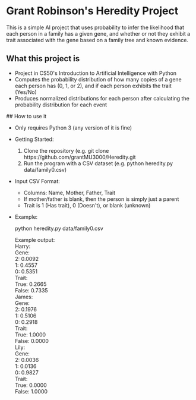 # Grant Robinson's Heredity Project
This is a simple AI project that uses probability to infer the likelihood that each person in a family has a given gene, and whether
or not they exhibit a trait associated with the gene based on a family tree and known evidence.
## What this project is
<ul>
  <li>Project in CS50's Introduction to Artificial Intelligence with Python</li>
  <li> Computes the probability distribution of how many copies of a gene each person has (0, 1, or 2), and if each person exhibits the trait (Yes/No)
  </li>
  <li>Produces normalized distributions for each person after calculating the probability distribution for each event</li>
</ul>
## How to use it
<ul>
  <li>Only requires Python 3 (any version of it is fine)</li>
  <li>
    <p> Getting Started: </p>
    <ol>
      <li>Clone the repository (e.g. git clone https://github.com/grantMU3000/Heredity.git </li>
      <li> Run the program with a CSV dataset (e.g. python heredity.py data/family0.csv)</li>
    </ol>
  </li>
  <li>
    <p>Input CSV Format:</p>
    <ul>
      <li> Columns: Name, Mother, Father, Trait </li>
      <li> If mother/father is blank, then the person is simply just a parent </li>
      <li> Trait is 1 (Has trait), 0 (Doesn't), or blank (unknown) </li>
    </ul>
  </li>
  <li>
    <p> Example: </p>
    <p> python heredity.py data/family0.csv </p>
    <p> Example output: <br>
      Harry:<br>
  Gene: <br>
    2: 0.0092 <br>
    1: 0.4557 <br>
    0: 0.5351 <br>
  Trait: <br>
    True: 0.2665 <br>
    False: 0.7335 <br>
James: <br>
  Gene: <br>
    2: 0.1976 <br>
    1: 0.5106 <br>
    0: 0.2918 <br>
  Trait:<br>
    True: 1.0000<br>
    False: 0.0000<br>
Lily:<br>
  Gene:<br>
    2: 0.0036<br>
    1: 0.0136<br>
    0: 0.9827<br>
  Trait:<br>
    True: 0.0000<br>
    False: 1.0000<br>
    </p>
  </li>
</ul>
